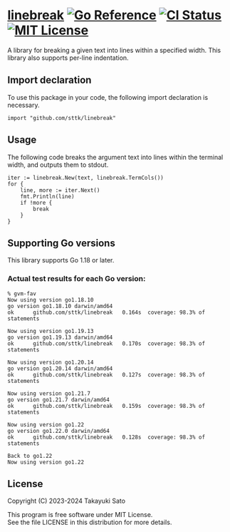 # [linebreak][repo-url] [![Go Reference][pkg-dev-img]][pkg-dev-url] [![CI Status][ci-img]][ci-url] [![MIT License][mit-img]][mit-url]

A library for breaking a given text into
lines within a specified width.
This library also supports per-line indentation.

## Import declaration

To use this package in your code, the following import declaration is necessary.

```
import "github.com/sttk/linebreak"
```

## Usage

The following code breaks the argument text into lines within the terminal width, and outputs them to stdout.

```
iter := linebreak.New(text, linebreak.TermCols())
for {
	line, more := iter.Next()
	fmt.Println(line)
	if !more {
		break
	}
}
```

## Supporting Go versions

This library supports Go 1.18 or later.

### Actual test results for each Go version:

```
% gvm-fav
Now using version go1.18.10
go version go1.18.10 darwin/amd64
ok  	github.com/sttk/linebreak	0.164s	coverage: 98.3% of statements

Now using version go1.19.13
go version go1.19.13 darwin/amd64
ok  	github.com/sttk/linebreak	0.170s	coverage: 98.3% of statements

Now using version go1.20.14
go version go1.20.14 darwin/amd64
ok  	github.com/sttk/linebreak	0.127s	coverage: 98.3% of statements

Now using version go1.21.7
go version go1.21.7 darwin/amd64
ok  	github.com/sttk/linebreak	0.159s	coverage: 98.3% of statements

Now using version go1.22
go version go1.22.0 darwin/amd64
ok  	github.com/sttk/linebreak	0.128s	coverage: 98.3% of statements

Back to go1.22
Now using version go1.22
```

## License

Copyright (C) 2023-2024 Takayuki Sato

This program is free software under MIT License.<br>
See the file LICENSE in this distribution for more details.


[repo-url]: https://github.com/sttk/linebreak
[pkg-dev-img]: https://pkg.go.dev/badge/github.com/sttk/linebreak.svg
[pkg-dev-url]: https://pkg.go.dev/github.com/sttk/linebreak
[ci-img]: https://github.com/sttk/linebreak/actions/workflows/go.yml/badge.svg?branch=main
[ci-url]: https://github.com/sttk/linebreak/actions
[mit-img]: https://img.shields.io/badge/license-MIT-green.svg
[mit-url]: https://opensource.org/licenses/MIT

